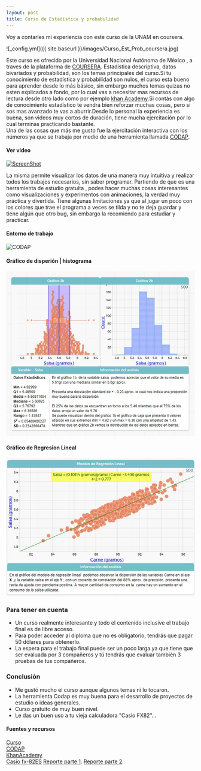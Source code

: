 ```yaml
---
layout: post
title: Curso de Estadística y probabilidad 
---
```


Voy a contarles mi experiencia con este curso de la UNAM en coursera.

![_config.yml]({{ site.baseurl }}/images/Curso_Est_Prob_coursera.jpg)

Este curso es ofrecido por la Universidad Nacional Autónoma de México , a traves de la plataforma de [COURSERA](https://www.coursera.org/). 
Estadística descriptiva, datos bivariados y probabilidad, son los temas principales del curso.Si tu conocimiento de estadística y probabilidad son nulos, el curso esta bueno para aprender desde lo más básico, sin embargo muchos temas quizas no esten explicados a fondo, por lo cual vas a necesitar mas recursos de lectura desde otro lado como por ejemplo [khan Academy](https://es.khanacademy.org/).Si contás con algo de conocimiento estadístico te vendrá bien reforzar muchas cosas, pero si sos mas avanzado te vas a aburrir.Desde lo personal la experiencia es buena, son videos muy cortos de duración, tiene mucha ejercitación por lo cual terminas practicando bastante.   
Una de las cosas que más me gusto fue la ejercitación interactiva con los números ya que se trabaja por medio de una herramienta llamada [CODAP](https://codap.concord.org/).   

#### Ver video 

[![ScreenShot](https://codap.concord.org/wp-content/themes/cc/img/codap-logo.png)](https://codap.concord.org/wp-content/uploads/2017/03/codap.mp4)

La misma permite visualizar los datos de una manera muy intuitiva y realizar todos los trabajos necesarios, sin saber programar. Partiendo de que es una herramienta de estudio gratuita , podes hacer muchas cosas interesantes como visualizaciones y experimentos con animaciones, la verdad muy práctica y divertida.
Tiene algunas limitaciones ya que al jugar un poco con los colores que trae el programa a veces se tilda y no te deja guardar y tiene algún que otro bug, sin embargo la recomiendo para estudiar y practicar.   

#### Entorno de trabajo
![CODAP](https://codap.concord.org/wp-content/themes/cc/img/explore-data.jpg)

#### Gráfico de disperión | histograma
![grafico 1](https://raw.githubusercontent.com/Azhura/Cursos/master/imagenes/var_salsa.jpg)

#### Gráfico de Regresion Lineal

![grafico 2](https://raw.githubusercontent.com/Azhura/Cursos/master/imagenes/Regresion_Lineal_SvsC.jpg)

### Para tener en cuenta

* Un curso realmente interesante y todo el contenido inclusive el trabajo final es de libre acceso.
* Para poder acceder al diploma que no es obligatorio, tendrás que pagar 50 dólares para obtenerlo.
* La espera para el trabajo final puede ser un poco larga ya que tiene que ser evaluada por 3 compañeros y tú tendrás que evaluar también 3 pruebas de tus compañeros.   
     

### Conclusión   

* Me gustó mucho el curso aunque algunos temas ni lo tocaron.   
* La herramienta Codap es muy buena para el desarrollo de proyectos de estudio o ideas generales.   
* Curso gratuito de muy buen nivel.   
* Le das un buen uso a tu vieja calculadora "Casio FX82"...   

#### Fuentes y recursos

[Curso](https://www.coursera.org/learn/estadistica-probabilidad)   
[CODAP](https://codap.concord.org/)   
[KhanAcademy](https://es.khanacademy.org/)   
[Casio fx-82ES](http://3con14.com/104-%C3%BAtiles/software/27-i-%C2%B7-calculadora-casio-fx-82es-emulador-software.html)
[Reporte parte 1](https://github.com/Azhura/Cursos/blob/master/Reportes/Trabajo_Final_p1.pdf).
[Reporte parte 2](https://github.com/Azhura/Cursos/blob/master/Reportes/Trabajo_Final_p2.pdf). 

